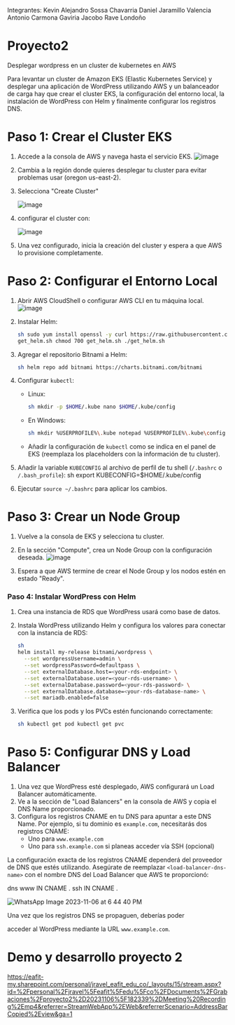 Integrantes:
Kevin Alejandro Sossa Chavarria
Daniel Jaramillo Valencia
Antonio Carmona Gaviria
Jacobo Rave Londoño

# Proyecto2
Desplegar wordpress en un cluster de kubernetes en AWS

Para levantar un cluster de Amazon EKS (Elastic Kubernetes Service) y desplegar una aplicación de WordPress utilizando AWS y un balanceador de carga hay que crear el cluster EKS, la configuración del entorno local, la instalación de WordPress con Helm y finalmente configurar los registros DNS. 

# Paso 1: Crear el Cluster EKS
1. Accede a la consola de AWS y navega hasta el servicio EKS.
   ![image](https://github.com/jacevareafit/jravel-st0263/assets/68928490/51d98d34-76ce-4df0-b6a5-cbdbeeba282c)

2. Cambia a la región donde quieres desplegar tu cluster para evitar problemas usar (oregon us-east-2).
3. Selecciona "Create Cluster"

   ![image](https://github.com/jacevareafit/jravel-st0263/assets/68928490/b40e064f-3ea2-4918-acad-1143b4c5d88a)
4. configurar el cluster con:

     ![image](https://github.com/jacevareafit/jravel-st0263/assets/68928490/d08fceab-1b07-4619-b6bb-7b76ac9d7aaa)

5. Una vez configurado, inicia la creación del cluster y espera a que AWS lo provisione completamente.

# Paso 2: Configurar el Entorno Local
1. Abrir AWS CloudShell o configurar AWS CLI en tu máquina local.
   ![image](https://github.com/jacevareafit/jravel-st0263/assets/68928490/6fb5b295-a181-426e-8785-000504441f38)

2. Instalar Helm:
   ```bash
   sh sudo yum install openssl -y curl https://raw.githubusercontent.com/helm/helm/master/scripts/get-helm-3 >
   get_helm.sh chmod 700 get_helm.sh ./get_helm.sh
   ```
   
3. Agregar el repositorio Bitnami a Helm:
   ```bash
   sh helm repo add bitnami https://charts.bitnami.com/bitnami
   ```
   
4. Configurar `kubectl`:
   - Linux:
     ```bash
     sh mkdir -p $HOME/.kube nano $HOME/.kube/config
     ```
     
   - En Windows:
     ```bash
     sh mkdir %USERPROFILE%\.kube notepad %USERPROFILE%\.kube\config
     ```
     
   - Añadir la configuración de `kubectl` como se indica en el panel de EKS (reemplaza los placeholders con la información de tu cluster).
     
5. Añadir la variable `KUBECONFIG` al archivo de perfil de tu shell (`/.bashrc` o `/.bash_profile`):
   sh
   export KUBECONFIG=$HOME/.kube/config
   
6. Ejecutar `source ~/.bashrc` para aplicar los cambios.

# Paso 3: Crear un Node Group
1. Vuelve a la consola de EKS y selecciona tu cluster.
   
2. En la sección "Compute", crea un Node Group con la configuración deseada.
   ![image](https://github.com/jacevareafit/jravel-st0263/assets/68928490/a7ce2b0c-dd79-4f4f-ad3a-36fc768a2d52)

3. Espera a que AWS termine de crear el Node Group y los nodos estén en estado "Ready".

### Paso 4: Instalar WordPress con Helm
1. Crea una instancia de RDS que WordPress usará como base de datos.
2. Instala WordPress utilizando Helm y configura los valores para conectar con la instancia de RDS:
   ```bash
   sh
   helm install my-release bitnami/wordpress \
     --set wordpressUsername=admin \
     --set wordpressPassword=defaultpass \
     --set externalDatabase.host=<your-rds-endpoint> \
     --set externalDatabase.user=<your-rds-username> \
     --set externalDatabase.password=<your-rds-password> \
     --set externalDatabase.database=<your-rds-database-name> \
     --set mariadb.enabled=false
   ```
   
3. Verifica que los pods y los PVCs estén funcionando correctamente:
   ```bash
   sh kubectl get pod kubectl get pvc
   ```
   

# Paso 5: Configurar DNS y Load Balancer
1. Una vez que WordPress esté desplegado, AWS configurará un Load Balancer automáticamente.
2. Ve a la sección de "Load Balancers" en la consola de AWS y copia el DNS Name proporcionado.
3. Configura los registros CNAME en tu DNS para apuntar a este DNS Name. Por ejemplo, si tu dominio es `example.com`, necesitarás dos registros CNAME:
   - Uno para `www.example.com`
   - Uno para `ssh.example.com` si planeas acceder vía SSH (opcional)
   
La configuración exacta de los registros CNAME dependerá del proveedor de DNS que estés utilizando. Asegúrate de reemplazar `<load-balancer-dns-name>` con el nombre DNS del Load Balancer que AWS te proporcionó:

dns
www     IN CNAME <load-balancer-dns-name>.
ssh     IN CNAME <load-balancer-dns-name>.


![WhatsApp Image 2023-11-06 at 6 44 40 PM](https://github.com/jacevareafit/jravel-st0263/assets/68928490/f9787e1b-e03e-4d77-82b1-80fd3fda85bb)


Una vez que los registros DNS se propaguen, deberías poder

 acceder al WordPress mediante la URL `www.example.com`.


# Demo y desarrollo proyecto 2
https://eafit-my.sharepoint.com/personal/jravel_eafit_edu_co/_layouts/15/stream.aspx?id=%2Fpersonal%2Fjravel%5Feafit%5Fedu%5Fco%2FDocuments%2FGrabaciones%2Fproyecto2%2D20231106%5F182339%2DMeeting%20Recording%2Emp4&referrer=StreamWebApp%2EWeb&referrerScenario=AddressBarCopied%2Eview&ga=1

